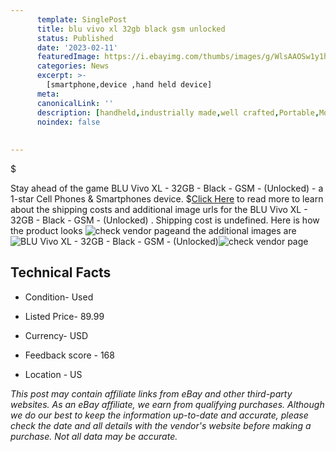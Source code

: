 ```yaml
---
      template: SinglePost
      title: blu vivo xl 32gb black gsm unlocked 
      status: Published
      date: '2023-02-11'
      featuredImage: https://i.ebayimg.com/thumbs/images/g/WlsAAOSw1y1hpbLU/s-l225.jpg
      categories: News
      excerpt: >-
        [smartphone,device ,hand held device]
      meta:
      canonicalLink: ''
      description: [handheld,industrially made,well crafted,Portable,Mobile,Compact,Convenient,Lightweight,Maneuverable,Man-portable,Miniature,Carriable,Hand-held,Light,Holdable,Transportable,Mobile device,Pocket-sized,On-the-go,Wireless,Cordless,Compact size,Convenient size, smartphone,device ,hand held device]
      noindex: false
      
        
---
```

$

Stay ahead of the game BLU Vivo XL - 32GB - Black - GSM - (Unlocked)  - a 1-star Cell Phones & Smartphones device.
$[Click Here](https://www.ebay.com/itm/234872069553?hash=item36af775db1%3Ag%3AWlsAAOSw1y1hpbLU&mkevt=1&mkcid=1&mkrid=711-53200-19255-0&campid=%253CePNCampaignId%253E&customid=%253CreferenceId%253E&toolid=10049) to read more to learn about the shipping costs and additional image urls for the BLU Vivo XL - 32GB - Black - GSM - (Unlocked) . Shipping cost is undefined. Here is how the product looks ![check vendor page](https://i.ebayimg.com/thumbs/images/g/WlsAAOSw1y1hpbLU/s-l225.jpg)and the additional images are![BLU Vivo XL - 32GB - Black - GSM - (Unlocked) ](https://i.ebayimg.com/images/g/WlsAAOSw1y1hpbLU/s-l1600.jpg)![check vendor page](https://origin-galleryplus.ebayimg.com/ws/web/234872069553_2_0_1/225x225.jpg,https://origin-galleryplus.ebayimg.com/ws/web/234872069553_3_0_1/225x225.jpg,https://origin-galleryplus.ebayimg.com/ws/web/234872069553_4_0_1/225x225.jpg,https://origin-galleryplus.ebayimg.com/ws/web/234872069553_5_0_1/225x225.jpg,https://origin-galleryplus.ebayimg.com/ws/web/234872069553_6_0_1/225x225.jpg,https://origin-galleryplus.ebayimg.com/ws/web/234872069553_7_0_1/225x225.jpg,https://origin-galleryplus.ebayimg.com/ws/web/234872069553_8_0_1/225x225.jpg)



 ## Technical Facts 



     
      

 - Condition- Used 


      

 - Listed Price- 89.99 


      

 - Currency- USD 


      

 - Feedback score - 168 


      

 - Location - US 


      
      

 *_This post may contain affiliate links from eBay and other third-party websites. As an eBay affiliate, we earn from qualifying purchases. Although we do our best to keep the information up-to-date and accurate, please check the date and all details with the vendor's website before making a purchase. Not all data may be accurate._*






